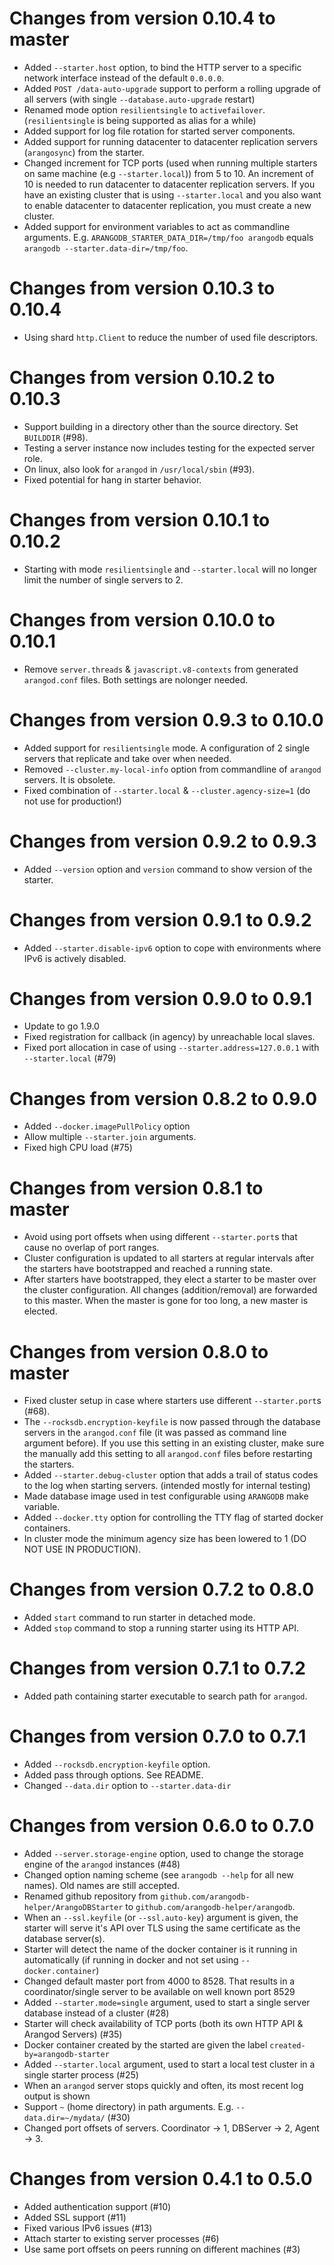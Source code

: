 # Changes from version 0.10.4 to master

- Added `--starter.host` option, to bind the HTTP server to a specific network interface instead of the default `0.0.0.0`.
- Added `POST /data-auto-upgrade` support to perform a rolling upgrade of all servers (with single `--database.auto-upgrade` restart)
- Renamed mode option `resilientsingle` to `activefailover`. (`resilientsingle` is being supported as alias for a while)
- Added support for log file rotation for started server components.
- Added support for running datacenter to datacenter replication servers (`arangosync`) from the starter.
- Changed increment for TCP ports (used when running multiple starters on same machine (e.g `--starter.local`)) from 5 to 10.
  An increment of 10 is needed to run datacenter to datacenter replication servers.
  If you have an existing cluster that is using `--starter.local` and you also want to enable datacenter
  to datacenter replication, you must create a new cluster.
- Added support for environment variables to act as commandline arguments.
  E.g. `ARANGODB_STARTER_DATA_DIR=/tmp/foo arangodb` equals `arangodb --starter.data-dir=/tmp/foo`.

# Changes from version 0.10.3 to 0.10.4

- Using shard `http.Client` to reduce the number of used file descriptors.

# Changes from version 0.10.2 to 0.10.3

- Support building in a directory other than the source directory. Set `BUILDDIR` (#98).
- Testing a server instance now includes testing for the expected server role.
- On linux, also look for `arangod` in `/usr/local/sbin` (#93).
- Fixed potential for hang in starter behavior.

# Changes from version 0.10.1 to 0.10.2

- Starting with mode `resilientsingle` and `--starter.local` will no longer limit
  the number of single servers to 2.

# Changes from version 0.10.0 to 0.10.1

- Remove `server.threads` & `javascript.v8-contexts` from generated `arangod.conf` files.
  Both settings are nolonger needed. 

# Changes from version 0.9.3 to 0.10.0

- Added support for `resilientsingle` mode. A configuration of 2 single servers that replicate and take over when needed.
- Removed `--cluster.my-local-info` option from commandline of `arangod` servers. It is obsolete.
- Fixed combination of `--starter.local` & `--cluster.agency-size=1` (do not use for production!)

# Changes from version 0.9.2 to 0.9.3

- Added `--version` option and `version` command to show version of the starter.

# Changes from version 0.9.1 to 0.9.2

- Added `--starter.disable-ipv6` option to cope with environments 
  where IPv6 is actively disabled.

# Changes from version 0.9.0 to 0.9.1 

- Update to go 1.9.0
- Fixed registration for callback (in agency) by unreachable local slaves.
- Fixed port allocation in case of using `--starter.address=127.0.0.1` with `--starter.local` (#79)

# Changes from version 0.8.2 to 0.9.0 

- Added `--docker.imagePullPolicy` option
- Allow multiple `--starter.join` arguments. 
- Fixed high CPU load (#75)

# Changes from version 0.8.1 to master 

- Avoid using port offsets when using different `--starter.port`s that cause no overlap of port ranges.
- Cluster configuration is updated to all starters at regular intervals after 
  the starters have bootstrapped and reached a running state.
- After starters have bootstrapped, they elect a starter to be master over the cluster configuration.
  All changes (addition/removal) are forwarded to this master. 
  When the master is gone for too long, a new master is elected.

# Changes from version 0.8.0 to master 

- Fixed cluster setup in case where starters use different `--starter.port`s (#68).
- The `--rocksdb.encryption-keyfile` is now passed through the database servers in the `arangod.conf` file (it was passed as command line argument before).
  If you use this setting in an existing cluster, make sure the manually add this setting to all `arangod.conf` files before restarting the starters.
- Added `--starter.debug-cluster` option that adds a trail of status codes to the log when starting servers. (intended mostly for internal testing)
- Made database image used in test configurable using `ARANGODB` make variable.
- Added `--docker.tty` option for controlling the TTY flag of started docker containers.
- In cluster mode the minimum agency size has been lowered to 1 (DO NOT USE IN PRODUCTION). 

# Changes from version 0.7.2 to 0.8.0

- Added `start` command to run starter in detached mode.
- Added `stop` command to stop a running starter using its HTTP API.

# Changes from version 0.7.1 to 0.7.2

- Added path containing starter executable to search path for `arangod`.

# Changes from version 0.7.0 to 0.7.1

- Added `--rocksdb.encryption-keyfile` option.
- Added pass through options. See README.
- Changed `--data.dir` option to `--starter.data-dir`

# Changes from version 0.6.0 to 0.7.0

- Added `--server.storage-engine` option, used to change the storage engine of the `arangod` instances (#48)
- Changed option naming scheme (see `arangodb --help` for all new names). Old names are still accepted.
- Renamed github repository from `github.com/arangodb-helper/ArangoDBStarter` to `github.com/arangodb-helper/arangodb`.
- When an `--ssl.keyfile` (or `--ssl.auto-key`) argument is given, the starter will serve it's API over TLS using the same certificate as the database server(s).
- Starter will detect the name of the docker container is it running in automatically (if running in docker and not set using `--docker.container`)
- Changed default master port from 4000 to 8528. That results in a coordinator/single server to be available on well known port 8529
- Added `--starter.mode=single` argument, used to start a single server database instead of a cluster (#28)
- Starter will check availability of TCP ports (both its own HTTP API & Arangod Servers) (#35)
- Docker container created by the started are given the label `created-by=arangodb-starter`
- Added `--starter.local` argument, used to start a local test cluster in a single starter process (#25)
- When an `arangod` server stops quickly and often, its most recent log output is shown
- Support `~` (home directory) in path arguments. E.g. `--data.dir=~/mydata/` (#30)
- Changed port offsets of servers. Coordinator -> 1, DBServer -> 2, Agent -> 3.

# Changes from version 0.4.1 to 0.5.0

- Added authentication support (#10)
- Added SSL support (#11)
- Fixed various IPv6 issues (#13)
- Attach starter to existing server processes (#6)
- Use same port offsets on peers running on different machines (#3)
